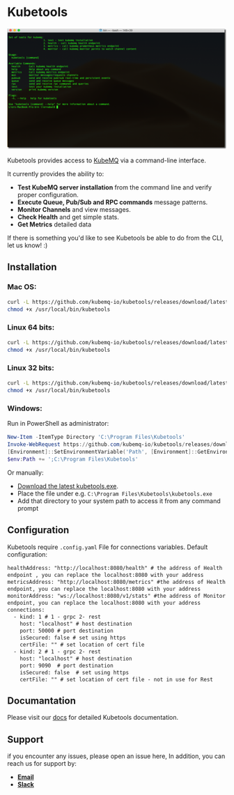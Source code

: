 # Kubetools
![image info](./.github/kubetools.png)

Kubetools provides access to [KubeMQ](https://kubemq.io) via a command-line interface.

It currently provides the ability to:

- **Test KubeMQ server installation** from the command line and verify proper configuration.
- **Execute Queue, Pub/Sub and RPC commands** message patterns.
- **Monitor Channels** and view messages.
- **Check Health** and get simple stats.
- **Get Metrics** detailed data

If there is something you'd like to see Kubetools be able to do from the CLI, let us know! :)

## Installation

### Mac OS:

```bash
curl -L https://github.com/kubemq-io/kubetools/releases/download/latest/kubetools_darwin_amd64 -o /usr/local/bin/kubetools 
chmod +x /usr/local/bin/kubetools
```

### Linux 64 bits:

```bash
curl -L https://github.com/kubemq-io/kubetools/releases/download/latest/kubetools_linux_amd64 -o /usr/local/bin/kubetools
chmod +x /usr/local/bin/kubetools
```


### Linux 32 bits:

```bash
curl -L https://github.com/kubemq-io/kubetools/releases/download/latest/kubetools_linux_386 -o /usr/local/bin/kubetools
chmod +x /usr/local/bin/kubetools
```

### Windows:

Run in PowerShell as administrator:

```powershell
New-Item -ItemType Directory 'C:\Program Files\Kubetools'
Invoke-WebRequest https://github.com/kubemq-io/kubetools/releases/download/latest/kubetools.exe -OutFile 'C:\Program Files\Kubetools\kubetools.exe'
[Environment]::SetEnvironmentVariable('Path', [Environment]::GetEnvironmentVariable('Path', [EnvironmentVariableTarget]::Machine) + ';C:\Program Files\Kubetools', [EnvironmentVariableTarget]::Machine)
$env:Path += ';C:\Program Files\Kubetools'
```

Or manually:

- [Download the latest kubetools.exe](https://github.com/sourcegraph/src-cli/releases/download/latest/kubetolls.exe).
- Place the file under e.g. `C:\Program Files\Kubetools\kubetools.exe`
- Add that directory to your system path to access it from any command prompt


## Configuration
Kubetools require `.config.yaml` File for connections variables. Default configuration:

```
healthAddress: "http://localhost:8080/health" # the address of Health endpoint , you can replace the localhost:8080 with your address
metricsAddress: "http://localhost:8080/metrics" #the address of Health endpoint, you can replace the localhost:8080 with your address
monitorAddress: "ws://localhost:8080/v1/stats" #the address of Monitor endpoint, you can replace the localhost:8080 with your address
connections:
  - kind: 1 # 1 - grpc 2- rest
    host: "localhost" # host destination
    port: 50000 # port destination
    isSecured: false # set using https
    certFile: "" # set location of cert file
  - kind: 2 # 1 - grpc 2- rest
    host: "localhost" # host destination
    port: 9090  # port destination
    isSecured: false  # set using https
    certFile: "" # set location of cert file - not in use for Rest

```

## Documantation
Please visit our [docs](https://docs.kubemq.io/tutorials/kubetools.html) for detailed Kubetools documentation.


## Support
if you encounter any issues, please open an issue here,
In addition, you can reach us for support by:
- [**Email**](mailto://support@kubemq.io)
- [**Slack**](https://kubmq.slack.com)
